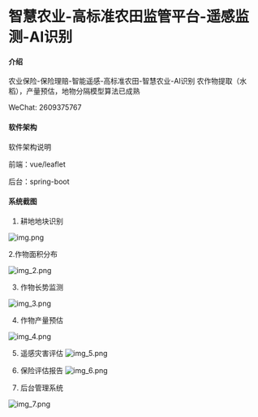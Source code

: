 # 智慧农业-高标准农田监管平台-遥感监测-AI识别

#### 介绍
农业保险-保险理赔-智能遥感-高标准农田-智慧农业-AI识别
农作物提取（水稻），产量预估，地物分隔模型算法已成熟

WeChat: 2609375767
#### 软件架构
软件架构说明

前端：vue/leaflet

后台：spring-boot


#### 系统截图
1. 耕地地块识别

![img.png](imgs/img.png)
   
2.作物面积分布

![img_2.png](imgs/img_2.png)

3. 作物长势监测

![img_3.png](imgs/img_3.png)

4. 作物产量预估

![img_4.png](imgs/img_4.png)

5. 遥感灾害评估
![img_5.png](imgs/img_5.png)

6. 保险评估报告
![img_6.png](imgs/img_6.png)

7. 后台管理系统

![img_7.png](imgs/img_7.png)


